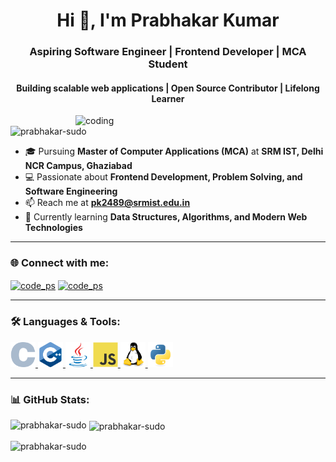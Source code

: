 <h1 align="center">Hi 👋, I'm Prabhakar Kumar</h1>
<h3 align="center">Aspiring Software Engineer | Frontend Developer | MCA Student</h3>
<h4 align="center">Building scalable web applications | Open Source Contributor | Lifelong Learner</h4>

<img align="right" alt="coding" width="400" src="https://user-images.githubusercontent.com/55389276/140866485-8fb1c876-9a8f-4d6a-98dc-08c4981eaf70.gif">

<p align="left"> <img src="https://komarev.com/ghpvc/?username=prabhakar-sudo&label=Profile%20Views&color=0e75b6&style=flat" alt="prabhakar-sudo" /> </p>

- 🎓 Pursuing **Master of Computer Applications (MCA)** at **SRM IST, Delhi NCR Campus, Ghaziabad**  
- 💻 Passionate about **Frontend Development, Problem Solving, and Software Engineering**  
- 📫 Reach me at **pk2489@srmist.edu.in**  
- 🌱 Currently learning **Data Structures, Algorithms, and Modern Web Technologies**  

---

<h3 align="left">🌐 Connect with me:</h3>
<p align="left">
<a href="https://instagram.com/code_ps" target="blank"><img align="center" src="https://raw.githubusercontent.com/rahuldkjain/github-profile-readme-generator/master/src/images/icons/Social/instagram.svg" alt="code_ps" height="30" width="40" /></a>
<a href="https://www.linkedin.com/in/prabhakar-kumar-575364263/" target="blank"><img align="center" src="https://img.icons8.com/?id=xuvGCOXi8Wyg&format=png&color=000000" alt="code_ps" height="50" width="40" /></a>  
</p>

---

<h3 align="left">🛠️ Languages & Tools:</h3>
<p align="left"> 
  <a href="https://www.cprogramming.com/" target="_blank" rel="noreferrer"> 
    <img src="https://raw.githubusercontent.com/devicons/devicon/master/icons/c/c-original.svg" alt="c" width="40" height="40"/> 
  </a> 
  <a href="https://www.w3schools.com/cpp/" target="_blank" rel="noreferrer"> 
    <img src="https://raw.githubusercontent.com/devicons/devicon/master/icons/cplusplus/cplusplus-original.svg" alt="cplusplus" width="40" height="40"/> 
  </a> 
  <a href="https://www.java.com" target="_blank" rel="noreferrer"> 
    <img src="https://raw.githubusercontent.com/devicons/devicon/master/icons/java/java-original.svg" alt="java" width="40" height="40"/> 
  </a> 
  <a href="https://developer.mozilla.org/en-US/docs/Web/JavaScript" target="_blank" rel="noreferrer"> 
    <img src="https://raw.githubusercontent.com/devicons/devicon/master/icons/javascript/javascript-original.svg" alt="javascript" width="40" height="40"/> 
  </a> 
  <a href="https://www.linux.org/" target="_blank" rel="noreferrer"> 
    <img src="https://raw.githubusercontent.com/devicons/devicon/master/icons/linux/linux-original.svg" alt="linux" width="40" height="40"/> 
  </a> 
  <a href="https://www.python.org" target="_blank" rel="noreferrer"> 
    <img src="https://raw.githubusercontent.com/devicons/devicon/master/icons/python/python-original.svg" alt="python" width="40" height="40"/> 
  </a> 
</p>

---

<h3 align="left">📊 GitHub Stats:</h3>
<p><img align="left" src="https://github-readme-stats.vercel.app/api/top-langs?username=prabhakar-sudo&show_icons=true&locale=en&layout=compact" alt="prabhakar-sudo" /></p>

<p>&nbsp;<img align="center" src="https://github-readme-stats.vercel.app/api?username=prabhakar-sudo&show_icons=true&locale=en" alt="prabhakar-sudo" /></p>

<p><img align="center" src="https://github-readme-streak-stats.herokuapp.com/?user=prabhakar-sudo&" alt="prabhakar-sudo" /></p>
